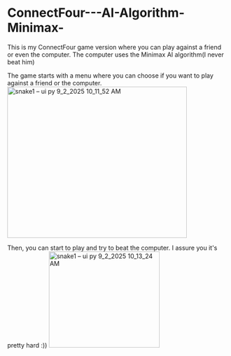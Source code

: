 # ConnectFour---AI-Algorithm-Minimax-
This is my ConnectFour game version where you can play against a friend or even the computer. The computer uses the Minimax AI algorithm(I never beat him)

The game starts with a menu where you can choose if you want to play against a friend or the computer.
<img width="410" height="346" alt="snake1 – ui py 9_2_2025 10_11_52 AM" src="https://github.com/user-attachments/assets/40fc3dd1-df5e-46b1-b080-f449e6b17717" />

Then, you can start to play and try to beat the computer. I assure you it's pretty hard :))
<img width="253" height="220" alt="snake1 – ui py 9_2_2025 10_13_24 AM" src="https://github.com/user-attachments/assets/f0e7505e-ad6f-4972-b144-dc9753d74d1c" />


